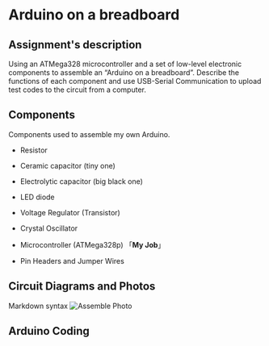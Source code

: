 # Arduino on a breadboard

## Assignment's description
Using an ATMega328 microcontroller and a set of low-level electronic components to assemble an “Arduino on a breadboard”. Describe the functions of each component and use USB-Serial Communication to upload test codes to the circuit from a computer.

## Components
Components used to assemble my own Arduino.

* Resistor
* Ceramic capacitor (tiny one)
* Electrolytic capacitor (big black one)
* LED diode
* Voltage Regulator (Transistor)
* Crystal Oscillator
* Microcontroller (ATMega328p)  「**My Job**」

* Pin Headers and Jumper Wires

## Circuit Diagrams and Photos
Markdown syntax
![Assemble Photo](./photo.png.png)

## Arduino Coding

